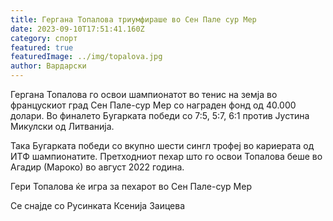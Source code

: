 ```yaml
---
title: Гергана Топалова триумфираше во Сен Пале сур Мер
date: 2023-09-10T17:51:41.160Z
category: спорт
featured: true
featuredImage: ../img/topalova.jpg
author: Вардарски
---
```

Гергана Топалова го освои шампионатот во тенис на земја во францускиот град Сен Пале-сур Мер со награден фонд од 40.000 долари. Во финалето Бугарката победи со 7:5, 5:7, 6:1 против Јустина Микулски од Литванија.

Така Бугарката победи со вкупно шести сингл трофеј во кариерата од ИТФ шампионатите. Претходниот пехар што го освои Топалова беше во Агадир (Мароко) во август 2022 година.

Гери Топалова ќе игра за пехарот во Сен Пале-сур Мер

Се снајде со Русинката Ксенија Заицева